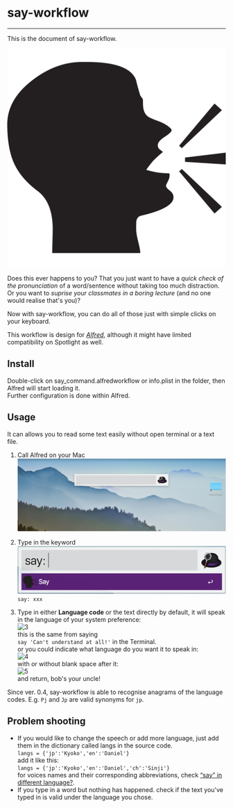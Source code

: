 # say-workflow
---
This is the document of say-workflow.  

![logo](./raw/icon.png)

Does this ever happens to you?
That you just want to have a *quick check of the pronunciation* of a word/sentence without taking too much distraction.
Or you want to *suprise your classmates in a boring lecture* (and no one would realise that's you)?

Now with say-workflow, you can do all of those just with simple clicks on your keyboard.

This workflow is design for [*Alfred*](http://alfredapp.com), although it might have limited compatibility on Spotlight as well.

## Install
Double-click on say_command.alfredworkflow or info.plist in the folder, then Alfred will start loading it.  
Further configuration is done within Alfred.

## Usage
It can allows you to read some text easily without open terminal or a text file. 
1. Call Alfred on your Mac
  ![1](./pics/1.png)
1. Type in the keyword  
  ![2](./pics/2.png)  
  ```say: xxx``` 
  
1. Type in either **Language code** or the text directly
  by default, it will speak in the language of your system preference:  
  ![3](./pics/3.png)  
  this is the same from saying  
  `say 'Can't understand at all!'` in the Terminal.  
  or you could indicate what language do you want it to speak in:  
  ![4](./pics/4.png)  
  with or without blank space after it:  
  ![5](./pics/5.png)  
  and return, bob's your uncle!

Since ver. 0.4, say-workflow is able to recognise anagrams of the language codes. E.g. `Pj` and `Jp` are valid synonyms for `jp`. 

## Problem shooting
- If you would like to change the speech or add more language, just add them in the dictionary called langs in the source code.  
```langs = {'jp':'Kyoko','en':'Daniel'}```  
add it like this:  
```langs = {'jp':'Kyoko','en':'Daniel','ch':'Sinji'}```  
for voices names and their corresponding abbreviations, check [“say” in different language?](https://apple.stackexchange.com/questions/3454/say-in-different-language).
- If you type in a word but nothing has happened.
check if the text you've typed in is valid under the language you chose.
